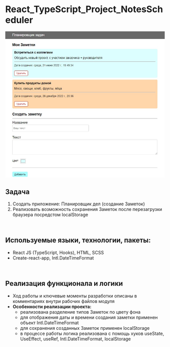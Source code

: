 # React_TypeScript_Project_NotesScheduler
 
![alt text](https://github.com/AntonioMikhailov/AntonioMikhailov/blob/main/assets/notes.jpg)
## Задача
1.	Создать приложение: Планировщик дел  (создание Заметок) 
2.	Реализовать возможность сохранения Заметок после перезагрузки браузера посредстом localStorage

  

&nbsp;
## Используемые языки, технологии, пакеты:
-	React JS (TypeScript, Hooks), HTML, SCSS
- Create-react-app, Intl.DateTimeFormat 

&nbsp;
## Реализация функционала и логики
-	Ход работы и ключевые моменты разработки описаны в комментариях внутри рабочих файлов модуля 
- **Особенности реализации проекта:**
    - реализована разделение типов Заметок по цвету фона
    - для отображения даты и времени создания заметки применен объект Intl.DateTimeFormat
    - для сохранения созданных Заметок применен localStorage
    -	в процессе работы логика реализована с помощь хуков useState, UseEffect, useRef, Intl.DateTimeFormat, localStorage
  
    
